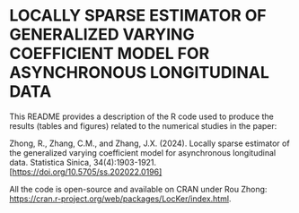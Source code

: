 # LOCALLY SPARSE ESTIMATOR OF GENERALIZED VARYING COEFFICIENT MODEL FOR ASYNCHRONOUS LONGITUDINAL DATA

This README provides a description of the R code used to produce the results (tables and figures) related to the numerical studies in the paper:

Zhong, R., Zhang, C.M., and Zhang, J.X. (2024). Locally sparse estimator of the generalized varying coefficient model for asynchronous longitudinal data. Statistica Sinica, 34(4):1903-1921. [https://doi.org/10.5705/ss.202022.0196]

All the code is open-source and available on CRAN under Rou Zhong: https://cran.r-project.org/web/packages/LocKer/index.html.
